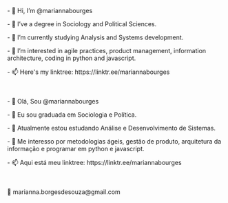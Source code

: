 <p> - 👋 Hi, I’m @mariannabourges </P>
<p> - 👀 I’ve a degree in Sociology and Political Sciences.</P>
<p> - 🌱 I’m currently studying Analysis and Systems development.</P>
<p> - 💞️ I’m interested in agile practices, product management, information architecture, coding in python and javascript.</P>
<p> - 📫 Here's my linktree: https://linktr.ee/mariannabourges </P>
<br>
<p> - 👋 Olá, Sou @mariannabourges</P>
<p> - 👀 Eu sou graduada em Sociologia e Política.</P>
<p> - 🌱 Atualmente estou estudando Análise e Desenvolvimento de Sistemas.</P>
<p> - 💞️ Me interesso por metodologias ágeis, gestão de produto, arquitetura da informação e programar em python e javascript.</P>
<p> - 📫 Aqui está meu linktree: https://linktr.ee/mariannabourges</P>
<br>
<p>📩 marianna.borgesdesouza@gmail.com</p>
<!---
mariannabourges/mariannabourges is a ✨ special ✨ repository because its `README.md` (this file) appears on your GitHub profile.
You can click the Preview link to take a look at your changes.
--->
